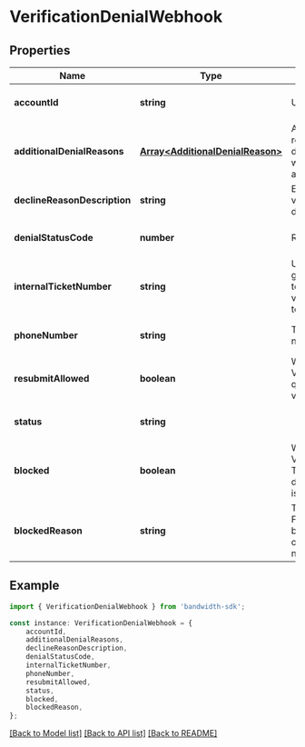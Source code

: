 # VerificationDenialWebhook


## Properties

Name | Type | Description | Notes
------------ | ------------- | ------------- | -------------
**accountId** | **string** | User\&#39;s account ID. | [optional] [default to undefined]
**additionalDenialReasons** | [**Array&lt;AdditionalDenialReason&gt;**](AdditionalDenialReason.md) | An optional list of denial reasons in addition to declineReasonDescription when multiple reasons apply. | [optional] [default to undefined]
**declineReasonDescription** | **string** | Explanation for why a verification request was declined. | [optional] [default to undefined]
**denialStatusCode** | **number** | Reason code for denial. | [optional] [default to undefined]
**internalTicketNumber** | **string** | Unique identifier (UUID) generated by Bandwidth to assist in tracking the verification status of a toll-free number. | [optional] [default to undefined]
**phoneNumber** | **string** | Toll-free telephone number in E.164 format. | [optional] [default to undefined]
**resubmitAllowed** | **boolean** | Whether a Toll-Free Verification request qualifies for resubmission via PUT. | [optional] [default to undefined]
**status** | **string** |  | [optional] [default to 'UNVERIFIED']
**blocked** | **boolean** | Whether a Toll-Free Verification is blocked. This attribute will only be defined when the number is blocked. | [optional] [default to undefined]
**blockedReason** | **string** | The reason why the Toll-Free Verification is blocked. This attribute will only be defined when the number is blocked. | [optional] [default to undefined]

## Example

```typescript
import { VerificationDenialWebhook } from 'bandwidth-sdk';

const instance: VerificationDenialWebhook = {
    accountId,
    additionalDenialReasons,
    declineReasonDescription,
    denialStatusCode,
    internalTicketNumber,
    phoneNumber,
    resubmitAllowed,
    status,
    blocked,
    blockedReason,
};
```

[[Back to Model list]](../README.md#documentation-for-models) [[Back to API list]](../README.md#documentation-for-api-endpoints) [[Back to README]](../README.md)
